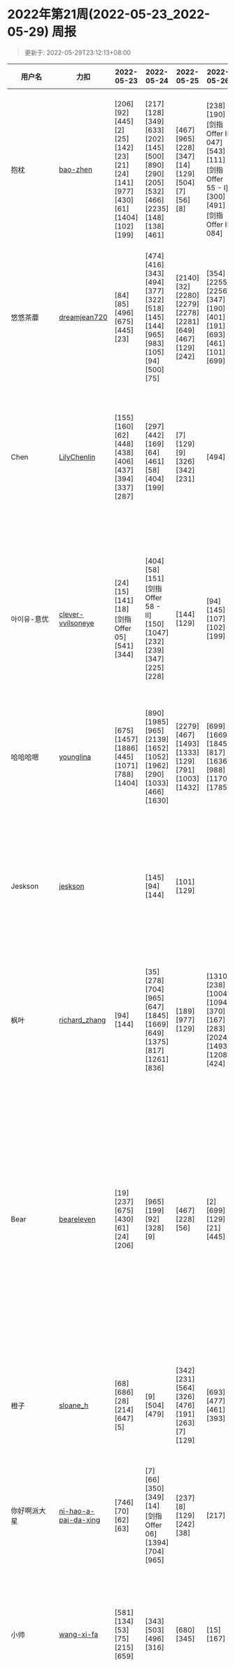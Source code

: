 
# 2022年第21周(2022-05-23_2022-05-29) 周报

> 更新于: 2022-05-29T23:12:13+08:00

| 用户名 | 力扣 |  2022-05-23|2022-05-24|2022-05-25|2022-05-26|2022-05-27|2022-05-28|2022-05-29  | 总计 | 排名 |
| ---- | ---- |    ---- | ---- | ---- | ---- | ---- | ---- | ----   | ---- | ---- |
|抱枕|[bao-zhen](https://leetcode.cn/u/bao-zhen/)|\[206]\[92]\[445]\[2]\[25]\[142]\[23]\[21]\[24]\[141]\[977]\[430]\[61]\[1404]\[102]\[199]|\[217]\[128]\[349]\[633]\[202]\[145]\[500]\[890]\[290]\[205]\[532]\[466]\[2235]\[148]\[138]\[461]|\[467]\[965]\[228]\[347]\[14]\[129]\[504]\[7]\[56]\[8]|\[238]\[190]\[剑指 Offer II 047]\[543]\[111]\[剑指 Offer 55 - I]\[300]\[491]\[剑指 Offer II 084]|\[1]\[面试题 17.11]\[599]\[167]\[219]\[220]\[350]\[594]\[71]\[454]\[554]|\[560]\[18]\[15]\[1248]\[724]\[523]\[930]\[974]|\[236]\[209]\[697]\[796]\[501]\[525]\[98]\[32]\[605]\[剑指 Offer II 027]\[455]\[561]\[122]\[121]\[137]\[468]|86|1|
|悠悠茶蘼|[dreamjean720](https://leetcode.cn/u/dreamjean720/)|\[84]\[85]\[496]\[675]\[445]\[23]|\[474]\[416]\[343]\[494]\[377]\[322]\[518]\[145]\[144]\[965]\[983]\[105]\[94]\[500]\[75]|\[2140]\[32]\[2280]\[2279]\[2278]\[2281]\[649]\[467]\[129]\[242]|\[354]\[2255]\[2256]\[347]\[190]\[401]\[191]\[693]\[461]\[101]\[699]|\[762]\[231]\[面试题 17.11]\[1342]\[2273]\[2267]\[1047]|\[1021]\[268]\[206]|\[3]\[92]\[234]\[992]\[2130]\[2074]\[349]\[208]\[209]\[1004]\[318]\[468]|64|2|
|Chen|[LilyChenlin](https://leetcode.cn/u/LilyChenlin/)|\[155]\[160]\[62]\[448]\[438]\[406]\[437]\[394]\[337]\[287]|\[297]\[442]\[169]\[64]\[461]\[58]\[404]\[199]|\[7]\[129]\[9]\[326]\[342]\[231]|\[494]|\[200]\[2216]\[1]\[207]\[93]\[538]|\[70]\[198]\[338]\[300]\[347]\[75]\[543]\[1021]\[228]\[1026]\[515]\[167]\[面试题 17.11]\[309]|\[468]\[76]\[560]\[111]\[104]\[117]\[116]\[429]\[637]\[107]\[102]\[2235]\[145]\[94]\[144]|60|3|
|아이유-意优|[clever-vvilsoneye](https://leetcode.cn/u/clever-vvilsoneye/)|\[24]\[15]\[141]\[18]\[剑指 Offer 05]\[541]\[344]|\[404]\[58]\[151]\[剑指 Offer 58 - II]\[150]\[1047]\[232]\[239]\[347]\[225]\[228]|\[144]\[129]|\[94]\[145]\[107]\[102]\[199]|\[429]|\[116]\[515]\[513]\[257]\[110]\[222]\[559]\[111]\[104]\[106]\[105]\[700]\[617]\[654]\[98]\[217]\[501]\[530]\[113]\[236]|\[235]\[450]\[701]\[108]\[669]\[77]\[538]|53|4|
|哈哈哈嗯|[younglina](https://leetcode.cn/u/younglina/)|\[675]\[1457]\[1886]\[445]\[1071]\[788]\[1404]|\[890]\[1985]\[965]\[2139]\[1652]\[1052]\[1962]\[290]\[1033]\[466]\[1630]|\[2279]\[467]\[1493]\[1333]\[129]\[791]\[1003]\[1432]|\[699]\[1669]\[1845]\[817]\[1636]\[988]\[1170]\[1785]|\[994]\[面试题 17.11]\[967]\[1025]\[1535]\[1433]\[92]\[206]|\[1021]\[1609]\[845]\[1701]\[1375]|\[1261]\[468]\[1094]|50|5|
|Jeskson|[jeskson](https://leetcode.cn/u/jeskson/)||\[145]\[94]\[144]|\[101]\[129]||\[11]\[42]\[32]\[5]\[15]\[122]|\[309]\[198]\[123]\[188]\[714]\[139]\[72]\[316]\[300]\[3]\[220]\[47]\[503]\[735]\[402]\[46]|\[64]\[1343]\[322]\[377]\[312]\[1338]\[413]\[62]\[142]\[141]\[202]\[263]\[257]\[242]\[784]\[268]\[326]\[283]|45|6|
|枫叶|[richard_zhang](https://leetcode.cn/u/richard_zhang/)|\[94]\[144]|\[35]\[278]\[704]\[965]\[647]\[1845]\[1669]\[649]\[1375]\[817]\[1261]\[836]|\[189]\[977]\[129]|\[1310]\[238]\[1004]\[1094]\[370]\[167]\[283]\[2024]\[1493]\[1208]\[424]|\[557]\[344]\[面试题 17.11]\[160]\[1465]|\[1946]\[1021]\[19]\[876]\[1026]|\[781]\[945]\[349]\[316]\[1846]\[1910]|44|7|
|Bear|[beareleven](https://leetcode.cn/u/beareleven/)|\[19]\[237]\[675]\[430]\[61]\[24]\[206]|\[965]\[199]\[92]\[328]\[9]|\[467]\[228]\[56]|\[2]\[699]\[129]\[21]\[445]|\[面试题 17.11]\[剑指 Offer 07]\[剑指 Offer 28]\[剑指 Offer 26]\[100]\[剑指 Offer 33]\[剑指 Offer 34]\[剑指 Offer 36]\[剑指 Offer 68 - I]\[235]\[剑指 Offer 55 - II]|\[1021]\[796]|\[468]\[剑指 Offer 04]\[6079]\[6078]\[剑指 Offer 12]\[剑指 Offer 14- I]\[343]\[剑指 Offer 13]\[剑指 Offer 14- II]\[50]\[剑指 Offer 16]|44|7|
|橙子|[sloane_h](https://leetcode.cn/u/sloane_h/)|\[68]\[686]\[28]\[214]\[647]\[5]|\[9]\[504]\[479]|\[342]\[231]\[564]\[326]\[476]\[191]\[263]\[7]\[129]|\[693]\[477]\[461]\[393]|\[171]\[258]\[458]|\[877]\[292]\[319]\[168]\[405]\[233]\[400]\[357]\[492]|\[507]\[29]\[50]\[482]\[372]\[71]|40|8|
|你好啊派大星|[ni-hao-a-pai-da-xing](https://leetcode.cn/u/ni-hao-a-pai-da-xing/)|\[746]\[70]\[62]\[63]|\[7]\[66]\[350]\[349]\[14]\[剑指 Offer 06]\[1394]\[704]\[965]|\[237]\[8]\[129]\[242]\[38]|\[217]|\[1748]\[剑指 Offer 22]\[1189]\[1447]\[88]\[739]\[141]\[503]\[496]\[面试题 17.11]\[198]|\[1021]|\[112]\[468]\[113]\[1791]\[509]\[167]\[83]|38|9|
|小帅|[wang-xi-fa](https://leetcode.cn/u/wang-xi-fa/)|\[581]\[134]\[53]\[75]\[215]\[659]|\[343]\[503]\[496]\[316]|\[680]\[345]|\[15]\[167]|\[16]|\[LCP 11]\[82]\[83]\[80]\[26]\[27]\[42]\[611]\[643]\[187]|\[438]\[3]\[209]\[674]\[86]\[160]\[141]\[142]|33|10|
|城南花已开|[desirelearner-i](https://leetcode.cn/u/desirelearner-i/)|\[剑指 Offer 46]|\[1143]\[140]\[139]\[965]||\[72]\[5]|\[665]\[453]\[274]\[119]\[118]\[283]\[661]|\[189]\[419]\[598]\[剑指 Offer 58 - I]\[1108]\[9]\[230]\[396]|\[58]\[26]\[剑指 Offer 58 - II]\[剑指 Offer 67]\[59]\[54]|28|11|
|吹过的风|[tinyu](https://leetcode.cn/u/tinyu/)||\[680]|\[167]\[16]\[15]|\[11]\[18]\[611]\[83]\[80]\[26]\[27]\[42]\[82]\[2028]\[187]\[3]\[209]\[674]\[643]|\[2048]\[567]\[438]\[76]\[424]\[30]\[328]\[86]|||27|12|
|Felix|[ditang-hsp](https://leetcode.cn/u/ditang-hsp/)|\[98]\[21]\[53]\[33]|\[103]\[965]\[20]\[17]\[48]|\[203]\[24]\[206]\[707]|\[142]\[面试题 02.07]\[19]\[349]\[242]\[202]|||\[454]\[468]\[6079]\[6078]\[383]\[15]\[541]|26|13|
|二不贰|[jbwang-to-zju](https://leetcode.cn/u/jbwang-to-zju/)||\[83]\[26]\[234]\[228]\[167]\[283]\[27]|\[344]\[304]\[5]|\[129]||\[48]\[1094]\[1109]\[76]\[438]\[567]||17|14|
|P丶A|[panxiaoan](https://leetcode.cn/u/panxiaoan/)||\[500]\[1394]|\[129]\[94]\[145]|\[144]|||\[102]\[637]\[429]\[515]\[107]\[117]\[116]\[111]\[104]|15|15|
|ysky-|[puresky-](https://leetcode.cn/u/puresky-/)|||||\[16]\[128]|\[739]|\[42]\[503]\[496]\[75]\[724]\[137]\[766]\[771]\[744]\[747]\[448]|14|16|
|LemonChen|[lemon-chen-t](https://leetcode.cn/u/lemon-chen-t/)|\[350]\[633]|\[33]\[1855]|\[153]|\[21]\[83]\[141]\[2]\[19]|\[160]|\[203]|\[234]|13|17|
|前端关宇|[alexgy1](https://leetcode.com/u/alexgy1/)||\[2245]\[1354]|\[800]\[1331]||||\[20]\[235]\[100]\[104]\[226]\[114]|10|18|
|七夜²⁰²²|[heuristic-i3oumanbz2](https://leetcode.cn/u/heuristic-i3oumanbz2/)|\[367]\[69]|\[27]\[26]|\[844]\[283]|\[977]|\[209]||\[59]\[54]|10|18|
|dc|[L99xlm9WfZ](https://leetcode.cn/u/L99xlm9WfZ/)|\[167]|\[5]\[344]\[剑指 Offer 48]\[11]||\[76]|\[567]\[3]\[438]|||9|19|
|素笺|[sujianqingfeng](https://leetcode.cn/u/sujianqingfeng/)|\[485]|\[495]|\[414]|\[628]|\[645]|\[697]|\[448]\[442]|8|20|
|😄😄|[vj97Nwwekr](https://leetcode.cn/u/vj97Nwwekr/)|\[517]|\[649]|\[678]\[53]\[420]\[134]|\[581]|\[152]|||8|20|
|边同学|[bian-tong-xue-o](https://leetcode.cn/u/bian-tong-xue-o/)|\[485]\[206]|\[495]|\[414]||\[628]\[645]||\[448]\[697]|8|20|
|杨舟|[sishenhei7](https://leetcode.cn/u/sishenhei7/)|\[675]|\[965]|\[467]|\[699]|\[面试题 17.11]|\[1021]|\[468]|7|21|
|Mylo🐘|[flyingmylo](https://leetcode.cn/u/flyingmylo/)|\[242]|\[58]|\[49]|\[451]|\[657]|\[551]|\[100]|7|21|
|∠※ヱ|[loringray](https://leetcode.cn/u/loringray/)|\[剑指 Offer 13]|\[剑指 Offer 16]\[剑指 Offer 20]|\[467]\[剑指 Offer 26]|\[699]|\[面试题 17.11]|||7|21|
|晴空|[qingkong-agtonu4Kdi](https://leetcode.cn/u/qingkong-agtonu4Kdi/)||\[1608]\[167]\[875]\[1011]||\[剑指 Offer II 035]|||\[169]\[4]|7|21|
|Q.H.Y|[mystifying-perlmanwjh](https://leetcode.cn/u/mystifying-perlmanwjh/)|||\[2]\[1]|\[567]\[76]\[3]\[438]||||6|22|
|秃头王路飞|[hardcore-dubinsky1wp](https://leetcode.cn/u/hardcore-dubinsky1wp/)|\[144]|\[9]||||\[54]\[48]\[101]|\[98]|6|22|
|Lin255|[XxxxXPENG](https://leetcode.cn/u/XxxxXPENG/)|\[148]|\[461]|\[152]||\[155]||\[144]\[94]|6|22|
|wjm|[guming](https://leetcode.cn/u/guming/)||\[404]|||||\[226]\[101]\[111]\[104]\[100]|6|22|
|DragonPeng|[forget-me-not](https://leetcode.cn/u/forget-me-not/)|\[704]|\[35]\[34]|\[69]\[367]\[27]|||||6|22|
|Pancake|[pancake-q](https://leetcode.cn/u/pancake-q/)|\[414]|\[350]|\[448]||\[455]\[453]||\[463]|6|22|
|阿源 Hecate|[hecate-d](https://leetcode.cn/u/hecate-d/)|\[237]|\[707]|\[540]|\[242]||\[15]|\[98]|6|22|
|-.-😁|[uFJ0Yl5SXS](https://leetcode.cn/u/uFJ0Yl5SXS/)|\[20]|\[34]\[69]||\[217]\[27]\[53]||||6|22|
|养乐多|[Damon0820](https://leetcode.com/u/Damon0820/)||\[474]|||\[1444]\[1013]|\[268]||4|23|
|若川|[lxchuan12](https://leetcode.cn/u/lxchuan12/)|\[217]|\[2235]|||||\[977]|3|24|
|Circle|[crop-circle](https://leetcode.cn/u/crop-circle/)|\[20]|||\[70]\[509]||||3|24|
|千帆|[letsshi-mu-yi-dai](https://leetcode.cn/u/letsshi-mu-yi-dai/)||||\[28]|\[389]||\[485]|3|24|
|007|[zhangzhichao](https://leetcode.cn/u/zhangzhichao/)|\[876]\[203]|||||||2|25|
|柯芃丞|[kpc314](https://leetcode.cn/u/kpc314/)|||||||\[1]|1|26|
|一笔荒芜|[yi-bi-huang-wu](https://leetcode.cn/u/yi-bi-huang-wu/)|||||||\[面试题 17.11]|1|26|
|Jsonz|[jsonz1993](https://leetcode.cn/u/jsonz1993/)||\[965]||||||1|26|
|却念|[jiangbj](https://leetcode.cn/u/jiangbj/)|||||\[1]|||1|26|
|nice|[competent-elionn0e](https://leetcode.cn/u/competent-elionn0e/)||\[58]||||||1|26|
|千鸟|[daai093](https://leetcode.cn/u/daai093/)|||||||\[605]|1|26|
|逐晨之梦|[zhu-chen-zhi-meng](https://leetcode.cn/u/zhu-chen-zhi-meng/)||||||||0|27|
|〆、海的思念绵延不绝|[hai-de-si-nian-mian-yan-bu-j-a](https://leetcode.cn/u/hai-de-si-nian-mian-yan-bu-j-a/)||||||||0|27|
|默海笑|[objective-7iskovx37](https://leetcode.cn/u/objective-7iskovx37/)||||||||0|27|
|书笙|[shu-sheng-i](https://leetcode.cn/u/shu-sheng-i/)||||||||0|27|
|要努🌰|[yu-yi-fan-a](https://leetcode.cn/u/yu-yi-fan-a/)||||||||0|27|
|小🐟很想写代码|[riding-shark](https://leetcode.cn/u/riding-shark/)||||||||0|27|
|天下节度|[tian-xia-jie-du](https://leetcode.cn/u/tian-xia-jie-du/)||||||||0|27|
|凌晨3点半|[sneaken](https://leetcode.cn/u/sneaken/)||||||||0|27|
|瘦虎|[gelxgx](https://leetcode.cn/u/gelxgx/)||||||||0|27|
|纵倾童鞋|[super456](https://leetcode.cn/u/super456/)||||||||0|27|
|普通上班族|[motokui](https://leetcode.cn/u/motokui/)||||||||0|27|
|Samba 🇨🇳|[it-smaba](https://leetcode.cn/u/it-smaba/)||||||||0|27|
|Haven|[hulk23](https://leetcode.cn/u/hulk23/)||||||||0|27|
|promise|[promiseyxy](https://leetcode.cn/u/promiseyxy/)||||||||0|27|
|废物竟是我自己|[fei-wu-o](https://leetcode.cn/u/fei-wu-o/)||||||||0|27|
|一点|[yi-dian-10](https://leetcode.cn/u/yi-dian-10/)||||||||0|27|
|Lyx|[lyx](https://leetcode.cn/u/lyx/)||||||||0|27|
|lynne|[lynne304](https://leetcode.cn/u/lynne304/)||||||||0|27|
    